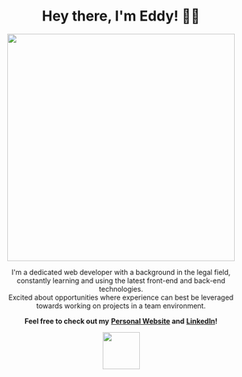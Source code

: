 [comment]: <> (Header)
<h1 align="center">
   Hey there, I'm Eddy! 👋🏻
</h1>

[comment]: <> (Image)
<p align="center">
  <img width="460" src="https://lh3.googleusercontent.com/proxy/S9cqm6Ki-3b5XFZhuhgLQtGPS8OgyNrKrjcvhSfHisCqplLtGtZdzd-s33Io6zaY8R1F4OmDT1z091QuLCjXddQPqaGqnfDrfw">
</p>

[comment]: <> (Paragraph)
<p align="center">
  I'm a dedicated web developer with a background in the legal field, <br/> 
  constantly learning and using the latest front-end and back-end technologies. <br/>
  Excited about opportunities where experience can best be leveraged <br/>
  towards working on projects in a team environment. 
</p>

[comment]: <> (Contact-me links)
<p align="center">
  <b>Feel free to check out my</b> 
  <b> <a href="https://www.eduardopuermas.com/">Personal Website</a> </b> 
  <b>and</b>  
  <b> <a href="https://www.linkedin.com/in/epuermas/">LinkedIn</a></b><b>!</b> 
 </b> 
 <br/> 
 
 [comment]: <> (Logo/Footer)
 <p align="center">
   <a href="https://www.eduardopuermas.com/">
  <img width="75" src="https://i.imgur.com/KK3xtxv.png">
   </a>
</p>




